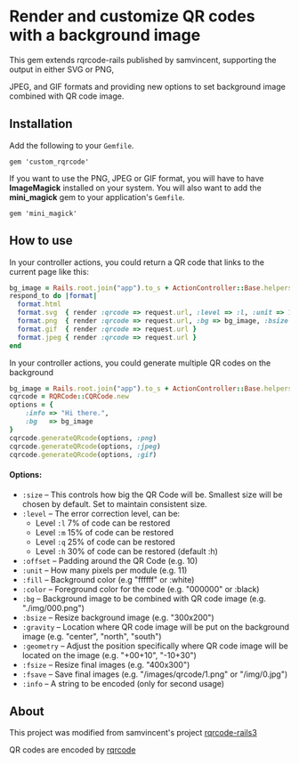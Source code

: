 # Render and customize QR codes with a background image

This gem extends rqrcode-rails published by samvincent, supporting the output in either SVG or PNG, 

JPEG, and GIF formats and providing new options to set background image combined with QR code image.


## Installation

Add the following to your `Gemfile`.

    gem 'custom_rqrcode'

If you want to use the PNG, JPEG or GIF format, you will have to have **ImageMagick** installed on your system.
You will also want to add the **mini_magick** gem to your application's `Gemfile`.

    gem 'mini_magick'

## How to use

In your controller actions, you could return a QR code that links to the current page like this:
```ruby
bg_image = Rails.root.join("app").to_s + ActionController::Base.helpers.asset_path("images/bg_image.png")
respond_to do |format|
  format.html
  format.svg  { render :qrcode => request.url, :level => :l, :unit => 10 }
  format.png  { render :qrcode => request.url, :bg => bg_image, :bsize => "200x100", :gravity => "center", :geometry => "+00+20" }
  format.gif  { render :qrcode => request.url }
  format.jpeg { render :qrcode => request.url }
end

```

In your controller actions, you could generate multiple QR codes on the background
```ruby
bg_image = Rails.root.join("app").to_s + ActionController::Base.helpers.asset_path("images/bg_image.png")
cqrcode = RQRCode::CQRCode.new
options = {
	:info => "Hi there.",
	:bg   => bg_image
}
cqrcode.generateQRcode(options, :png)
cqrcode.generateQRcode(options, :jpeg)
cqrcode.generateQRcode(options, :gif)

```
  
#### Options:

* `:size`     – This controls how big the QR Code will be. Smallest size will be chosen by default. Set to maintain consistent size.
* `:level`    – The error correction level, can be:
  * Level `:l` 7%  of code can be restored
  * Level `:m` 15% of code can be restored
  * Level `:q` 25% of code can be restored
  * Level `:h` 30% of code can be restored (default :h) 
* `:offset`   – Padding around the QR Code (e.g. 10)
* `:unit`     – How many pixels per module (e.g. 11)
* `:fill`     – Background color (e.g "ffffff" or :white)
* `:color`    – Foreground color for the code (e.g. "000000" or :black)
* `:bg`       – Background image to be combined with QR code image (e.g. "./img/000.png")
* `:bsize`    – Resize background image (e.g. "300x200")
* `:gravity`  – Location where QR code image will be put on the background image (e.g. "center", "north", "south")
* `:geometry` – Adjust the position specifically where QR code image will be located on the image (e.g. "+00+10", "-10+30")
* `:fsize`    – Resize final images  (e.g. "400x300")
* `:fsave`    – Save final images  (e.g. "/images/qrcode/1.png" or "/img/0.jpg")
* `:info`     – A string to be encoded (only for second usage)

## About

This project was modified from samvincent's project [rqrcode-rails3](https://github.com/samvincent/rqrcode-rails3)

QR codes are encoded by [rqrcode](https://github.com/whomwah/rqrcode)
